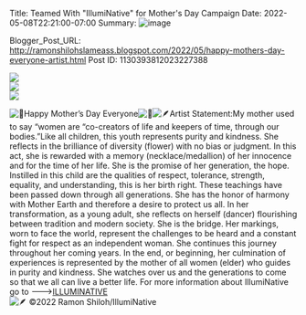 Title: Teamed With "IllumiNative" for Mother's Day Campaign
Date: 2022-05-08T22:21:00-07:00
Summary: ![image](https://blogger.googleusercontent.com/img/b/R29vZ2xl/AVvXsEj5hL0JaCqUHiOjzKfjHWDELcNFWV934hZ5a4uPVwamJgh62yiUf4uLRneGCsX_GMUa9p3wVnglECZQRZheUe432phcZ6zek7hqOwKnOD_YCxCtA86CzVSwa9IDI4AQXH_FuRy5t_3-bO0Wi1SFNw5gUeMGPcE5NsgjsyTmHSiwXFyPuz0WVdaNB34/w266-h400/280296306_10159786759654705_2227032026671764331_n.jpg "Image summary")

Blogger_Post_URL: http://ramonshilohslameass.blogspot.com/2022/05/happy-mothers-day-everyone-artist.html
Post ID: 1130393812023227388
 

[![](https://blogger.googleusercontent.com/img/b/R29vZ2xl/AVvXsEj5hL0JaCqUHiOjzKfjHWDELcNFWV934hZ5a4uPVwamJgh62yiUf4uLRneGCsX_GMUa9p3wVnglECZQRZheUe432phcZ6zek7hqOwKnOD_YCxCtA86CzVSwa9IDI4AQXH_FuRy5t_3-bO0Wi1SFNw5gUeMGPcE5NsgjsyTmHSiwXFyPuz0WVdaNB34/w266-h400/280296306_10159786759654705_2227032026671764331_n.jpg)](https://blogger.googleusercontent.com/img/b/R29vZ2xl/AVvXsEj5hL0JaCqUHiOjzKfjHWDELcNFWV934hZ5a4uPVwamJgh62yiUf4uLRneGCsX_GMUa9p3wVnglECZQRZheUe432phcZ6zek7hqOwKnOD_YCxCtA86CzVSwa9IDI4AQXH_FuRy5t_3-bO0Wi1SFNw5gUeMGPcE5NsgjsyTmHSiwXFyPuz0WVdaNB34/s2048/280296306_10159786759654705_2227032026671764331_n.jpg)  
[![](https://blogger.googleusercontent.com/img/b/R29vZ2xl/AVvXsEjOrCto97r2rDTuafZY7tbu1UvLTiqKiCeRLIBB-udt8EyaQYuLmswnkNkYLXjeYsagc__5cK4Epu2nFGtkdbdn3TLFL6Ps0yDJOZEV6VJMKGi3j8C6ULlMT1XlbgITYlop3OteS-nMQVrXDmSZmbqwRXSy7pNEQl0X-AVtB83KHWf9B1o-gooNCsM/w320-h320/280304731_10159786759489705_792932955641927677_n.jpg)](https://blogger.googleusercontent.com/img/b/R29vZ2xl/AVvXsEjOrCto97r2rDTuafZY7tbu1UvLTiqKiCeRLIBB-udt8EyaQYuLmswnkNkYLXjeYsagc__5cK4Epu2nFGtkdbdn3TLFL6Ps0yDJOZEV6VJMKGi3j8C6ULlMT1XlbgITYlop3OteS-nMQVrXDmSZmbqwRXSy7pNEQl0X-AVtB83KHWf9B1o-gooNCsM/s1080/280304731_10159786759489705_792932955641927677_n.jpg)  
[![](https://blogger.googleusercontent.com/img/b/R29vZ2xl/AVvXsEjoAsY3wTClry8wBHKAg7lodkTQFIWUwoCdBJtZlOahAlOavcwO4XRflBeOyq8tPgEewkkSSJCaVdr0eg9UKy0iJ05C4B-CpQKvObeWYlHzpDWPp0R7_S7yKVz0ZRS5R7PIqKgBqo25sP-kMqcoxZGDit1GHdb3bqM7uxGzg-G_lT3s0jiKmHsUMdw/w320-h320/280297250_10159786760389705_4258036136429397329_n.jpg)](https://blogger.googleusercontent.com/img/b/R29vZ2xl/AVvXsEjoAsY3wTClry8wBHKAg7lodkTQFIWUwoCdBJtZlOahAlOavcwO4XRflBeOyq8tPgEewkkSSJCaVdr0eg9UKy0iJ05C4B-CpQKvObeWYlHzpDWPp0R7_S7yKVz0ZRS5R7PIqKgBqo25sP-kMqcoxZGDit1GHdb3bqM7uxGzg-G_lT3s0jiKmHsUMdw/s1080/280297250_10159786760389705_4258036136429397329_n.jpg)  
  
  
![🥰](https://static.xx.fbcdn.net/images/emoji.php/v9/tea/1/16/1f970.png)Happy Mother’s Day Everyone![🥰](https://static.xx.fbcdn.net/images/emoji.php/v9/tea/1/16/1f970.png)![🪶](https://static.xx.fbcdn.net/images/emoji.php/v9/tcd/1/16/1fab6.png)Artist Statement:My mother used to say “women are “co\-creators of life and keepers of time, through our bodies.”Like all children, this youth represents purity and kindness. She reflects in the brilliance of diversity (flower) with no bias or judgment. In this act, she is rewarded with a memory (necklace/medallion) of her innocence and for the time of her life. She is the promise of her generation, the hope. Instilled in this child are the qualities of respect, tolerance, strength, equality, and understanding, this is her birth right. These teachings have been passed down through all generations. She has the honor of harmony with Mother Earth and therefore a desire to protect us all. In her transformation, as a young adult, she reflects on herself (dancer) flourishing between tradition and modern society. She is the bridge. Her markings, worn to face the world, represent the challenges to be heard and a constant fight for respect as an independent woman. She continues this journey throughout her coming years. In the end, or beginning, her culmination of experiences is represented by the mother of all women (elder) who guides in purity and kindness. She watches over us and the generations to come so that we all can live a better life. For more information about IllumiNative go to \-\-\-\>[ILLUMINATIVE](https://illuminatives.org/)  
![🪶](https://static.xx.fbcdn.net/images/emoji.php/v9/tcd/1/16/1fab6.png) ©2022 Ramon Shiloh/IllumiNative